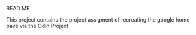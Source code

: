 READ ME

This project contains the project assigment of recreating the google home pave via the Odin Project
